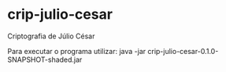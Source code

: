 # crip-julio-cesar
Criptografia de Júlio César

Para executar o programa utilizar:
java -jar crip-julio-cesar-0.1.0-SNAPSHOT-shaded.jar <SEU-TOKEN>